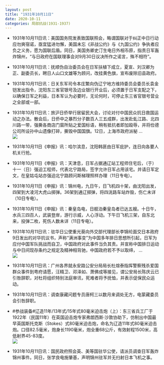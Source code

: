 ```yaml
---
layout: post
title: "1931年10月11日"
date: 2020-10-11
categories: 局部抗战(1931-1937)
---
```


<meta name="referrer" content="no-referrer" />

- 1931年10月11日讯：美国国务院发表致国联照会，略谓国联对于纠正中日行动应勿爽宿诺，亟宜猛进勿懈，美国未忘《非战公约》与《九国公约》争执者应负之义务，愿为国联后盾。同日，美国务卿史汀生电日外相币原，指责日军轰炸锦州，“与日政府在国联理事会对9月30日议决所作之诺言，殊不相符”。 

- 1931年10月11日讯：抚顺伪自治委员会在日军扶植下成立，夏宣、刘汉卿为正、副委员长，聘日人山口文雄等为顾问，改挂黄色旗，宣布废除旧县政府。 

- 1931年10月11日讯：日关东军司令本庄繁向伪辽宁地方维持委员会委员长袁金铠发出指令，沈阳东三省官银号及边业银行开业后，必须置于日军支配之下，以确保日军之利益，日本军认为必要时，无论何时，可停止东三省官银号营业之全部或一部。 

- 1931年10月11日讯：旅沪日侨举行居留民大会，讨论对付中国民众抗日救国运动之办法。散会后，日侨中之暴烈分子数百人三五成群，出发赴虬江路、北四川路一带，强撕各商店门窗所贴之爱国标语，稍有抵抗者即加殴辱，并将俭德公司所设孙中山遗像打碎，撕毁中国国旗。12日，上海市政府派秘 ... <br/><img src="https://wx1.sinaimg.cn/large/aca367d8ly1gjljs10r76j20c80ay74d.jpg" />

- 1931年10月11日《申报》讯：哈尔滨息，沈阳韩匪由日军庇护，连日向各要人机关行抢。 

- 1931年10月11日《申报》讯：天津息，日军占据通辽站工程师住宅后，（于）十一（日）强迫工程师，代表北宁路局，签字允许日军占用该宅。并请日军定文，在皇姑屯站亦强迫北宁路顾问斯梯理照样办理（11日专电）。 

- 1931年10月11日《申报》讯：锦州电，九日午，日飞机四十架，由沈阳出发，四架到大凌河大虎山掷弹。36架到通辽掷弹，将四洮路车站炸毁，伤亡未详（10日专电）。 

- 1931年10月11日《申报》讯：秦皇岛电，日舰泊秦皇岛者已达五艘。十日午，水兵三四百人，武装登岸，游行示威，人心浮动。下午日飞机三架，自东北来，投弹二枚，死伤人数未详（11日专电）。 

- 1931年10月11日讯：驻华日公使重光葵向外交部代理部长李锦纶面交日本政府9日发出的对华抗议书，声称“满洲事变”为中国多年排日思想所引起，日军为应付中国军队挑战而自卫，中国政府对此事件当负其责。并宣称中国排日运动与中日间现存条约之规定及精神相背驰，中国政府若不予以取缔， ... <br/><img src="https://wx4.sinaimg.cn/large/aca367d8ly1gjlb3wuuyaj20c809zaa4.jpg" />

- 1931年10月11日讯：广州各界就永安路公安分局局长杜煊泰指挥警察残杀爱国群众事件到粤府请愿，汪精卫、邓泽如、萧佛成等接见，谓公安局长陈庆云已引咎辞职，对杜将组织特别法庭审讯，死难者将予抚恤，并表示促保民众运动。 

- 1931年10月11日讯：调查康藏问题专员唐柯三以数月来调处无方，电蒙藏委员会引咎辞职。 

- #参战装备#辽造11年/13年式/15年式80毫米迫击炮（上）：东三省兵工厂于1922年（民国11年）在英国迫击炮专家弗朗西斯·沙敦协助下，仿制出中国最早英国斯托克斯（Stokes）式80毫米迫击炮，命名为辽造11年式80毫米迫击炮。口径82.5毫米，炮身长1190毫米，炮全重68公斤，有效射程1500米，高低射界45-83度。 <br/><img src="https://wx3.sinaimg.cn/large/aca367d8ly1gjl5wmfm7pj20640mcgo6.jpg" />

- 1931年10月11日讯：国民政府照会英、美等国驻华公使，请派员调查日军轰炸锦州事件。同日，张学良电施肇基，声明锦州驻军并无扫射日本飞机之事。 

